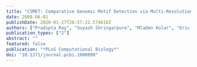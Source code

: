 ```yaml
---
title: "CSMET: Comparative Genomic Motif Detection via Multi-Resolution Phylogenetic Shadowing"
date: 2008-06-01
publishDate: 2020-01-27T20:57:22.574816Z
authors: ["Pradipta Ray", "Suyash Shringarpure", "Mladen Kolar", "Eric P. Xing"]
publication_types: ["2"]
abstract: ""
featured: false
publication: "*PLoS Computational Biology*"
doi: "10.1371/journal.pcbi.1000090"
---
```



